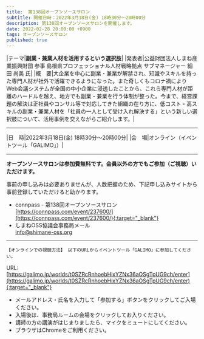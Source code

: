 ```yaml
---
title:  第138回オープンソースサロン
subtitle: 開催日時：2022年3月18日(金) 18時30分～20時00分 
description: 第138回オープンソースサロンを開催します。
date: 2022-02-28 20:00:00 +0900
tags: オープンソースサロン
published: true
--- 
```


|<nobr>テーマ</nobr>|__副業・兼業人材を活用するという選択肢__|
|<nobr>発表者</nobr>|公益財団法人しまね産業振興財団 参事 島根県プロフェッショナル人材戦略拠点 サブマネージャー 細田 尚美 氏|
|<nobr>概　要</nobr>|大企業を中心に副業・兼業が解禁され、知識やスキルを持った専門人材が社外で活躍できるようになった。また奇しくもコロナ禍によりWeb会議システムが全国の中小企業に浸透したことから、これら専門人材が距離のハードルを越え、地方でも副業・兼業を行う体制が整った。今まで、経営課題の解決は正社員やコンサル等で対応してきた組織の在り方に、低コスト・高スキルの副業・兼業人材を「社員の一人として受け入れ解決する」という新しい選択肢について、活用事例を交えながらご紹介します。|

---

|<nobr>日　時</nobr>|2022年3月18日(金) 18時30分～20時00分|
|<nobr>会　場</nobr>|オンライン（イベントツール「GALIMO」）|

---

__オープンソースサロンは参加費無料です。会員以外の方でもご参加（ご視聴）いただけます。__  

事前の申し込みは必要ありませんが、人数把握のため、下記申し込みサイトから事前登録していただけると助かります。  

- connpass - 第138回オープンソースサロン  
[https://connpass.com/event/237600/](https://connpass.com/event/237600/){:target="_blank"}  
- しまねOSS協議会事務局メール  
[info@shimane-oss.org](mailto:info@shimane-oss.org)  

---

`【オンラインでの視聴方法】 以下のURLからイベントツール「GALIMO」に参加してください。`  
  
URL: [https://galimo.jp/worlds/t0SZRcRnhoebHixYZNx36aOSgTpUG9ch/enter](https://galimo.jp/worlds/t0SZRcRnhoebHixYZNx36aOSgTpUG9ch/enter){:target="_blank"}  

- メールアドレス・氏名を入力して「参加する」ボタンをクリックしてご入場ください。
- 入場後は、事務局ルームの会場をクリックしてお入りください。
- 講師の方の講演がはじまりましたら、マイクをミュートにしてください。
- ブラウザはChromeをご利用ください。
